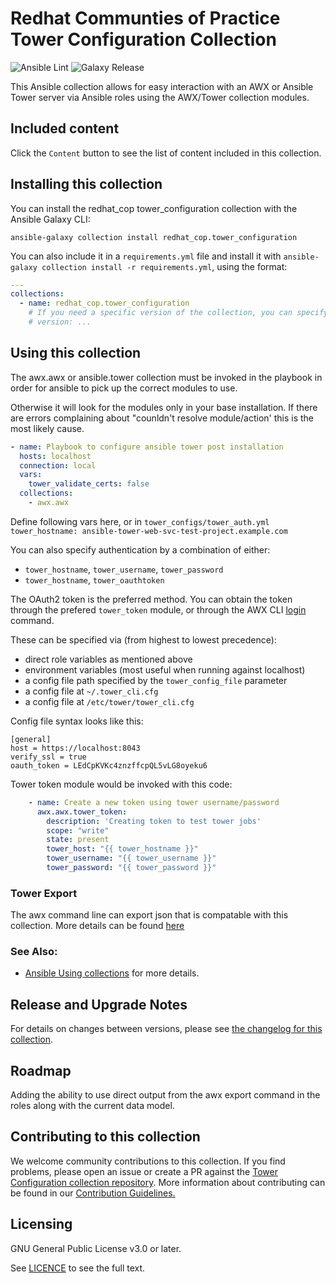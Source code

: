 # Redhat Communties of Practice Tower Configuration Collection

![Ansible Lint](https://github.com/redhat-cop/tower_configuration/workflows/Ansible%20Lint/badge.svg)
![Galaxy Release](https://github.com/redhat-cop/tower_configuration/workflows/galaxy-release/badge.svg)
<!-- Further CI badges go here as above -->

This Ansible collection allows for easy interaction with an AWX or Ansible Tower server via Ansible roles using the AWX/Tower collection modules.

## Included content

Click the `Content` button to see the list of content included in this collection.

## Installing this collection

You can install the redhat_cop tower_configuration collection with the Ansible Galaxy CLI:

    ansible-galaxy collection install redhat_cop.tower_configuration

You can also include it in a `requirements.yml` file and install it with `ansible-galaxy collection install -r requirements.yml`, using the format:

```yaml
---
collections:
  - name: redhat_cop.tower_configuration
    # If you need a specific version of the collection, you can specify like this:
    # version: ...
```

## Using this collection
The awx.awx or ansible.tower collection must be invoked in the playbook in order for ansible to pick up the correct modules to use.

Otherwise it will look for the modules only in your base installation. If there are errors complaining about "counldn't resolve module/action' this is the most likely cause.

```yaml
- name: Playbook to configure ansible tower post installation
  hosts: localhost
  connection: local
  vars:
    tower_validate_certs: false
  collections:
    - awx.awx
```

Define following vars here, or in `tower_configs/tower_auth.yml`
`tower_hostname: ansible-tower-web-svc-test-project.example.com`

You can also specify authentication by a combination of either:

 - `tower_hostname`, `tower_username`, `tower_password`
 - `tower_hostname`, `tower_oauthtoken`

The OAuth2 token is the preferred method. You can obtain the token through the prefered `tower_token` module, or through the
AWX CLI [login](https://docs.ansible.com/ansible-tower/latest/html/towercli/reference.html#awx-login)
command.

These can be specified via (from highest to lowest precedence):

 - direct role variables as mentioned above
 - environment variables (most useful when running against localhost)
 - a config file path specified by the `tower_config_file` parameter
 - a config file at `~/.tower_cli.cfg`
 - a config file at `/etc/tower/tower_cli.cfg`

Config file syntax looks like this:

```
[general]
host = https://localhost:8043
verify_ssl = true
oauth_token = LEdCpKVKc4znzffcpQL5vLG8oyeku6
```

Tower token module would be invoked with this code:
```yaml
    - name: Create a new token using tower username/password
      awx.awx.tower_token:
        description: 'Creating token to test tower jobs'
        scope: "write"
        state: present
        tower_host: "{{ tower_hostname }}"
        tower_username: "{{ tower_username }}"
        tower_password: "{{ tower_password }}"

```

### Tower Export
The awx command line can export json that is compatable with this collection.
More details can be found [here](playbooks/tower_configs_export_model/README.md)

### See Also:

* [Ansible Using collections](https://docs.ansible.com/ansible/latest/user_guide/collections_using.html) for more details.

## Release and Upgrade Notes
For details on changes between versions, please see [the changelog for this collection](CHANGELOG.rst).

## Roadmap
Adding the ability to use direct output from the awx export command in the roles along with the current data model.

## Contributing to this collection

We welcome community contributions to this collection. If you find problems, please open an issue or create a PR against the [Tower Configuration collection repository](https://github.com/redhat-cop/tower_configuration).
More information about contributing can be found in our [Contribution Guidelines.](https://github.com/redhat-cop/tower_configuration/blob/devel/.github/CONTRIBUTING.md)

## Licensing

GNU General Public License v3.0 or later.

See [LICENCE](https://www.gnu.org/licenses/gpl-3.0.txt) to see the full text.
